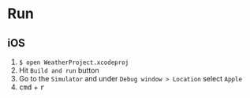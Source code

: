 # Run

## iOS

1. `$ open WeatherProject.xcodeproj`
2. Hit `Build and run` button
3. Go to the `Simulator` and under `Debug window > Location` select `Apple`
4. <kbd>cmd</kbd> + <kbd>r</kbd>
